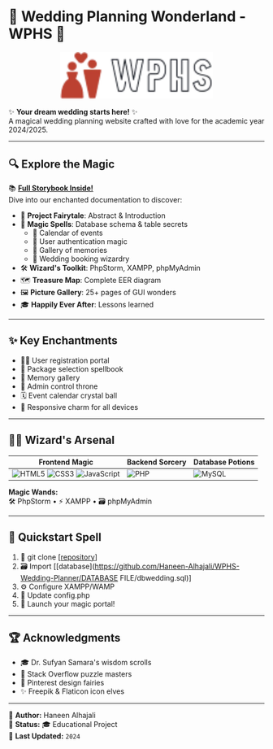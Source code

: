 # 💍 Wedding Planning Wonderland - WPHS 🎉

<div align="center">
  <img src="images/logo/WPHSlogo.png" alt="Project Logo" width="300">
</div>

✨ **Your dream wedding starts here!** ✨  
A magical wedding planning website crafted with love for the academic year 2024/2025.

---

## 🔍 Explore the Magic

📚 **[Full Storybook Inside!](report/Wedding%20Planner%20WPHS%20(Web%20Project).pdf)**  
Dive into our enchanted documentation to discover:

- 🏰 **Project Fairytale**: Abstract & Introduction
- 🔮 **Magic Spells**: Database schema & table secrets
  - 📅 Calendar of events
  - 🔐 User authentication magic
  - 📸 Gallery of memories
  - 💌 Wedding booking wizardry
- 🛠️ **Wizard's Toolkit**: PhpStorm, XAMPP, phpMyAdmin
- 🗺️ **Treasure Map**: Complete EER diagram
- 🖼️ **Picture Gallery**: 25+ pages of GUI wonders
- 🎓 **Happily Ever After**: Lessons learned

---

## ✨ Key Enchantments

- 🧙‍♂️ User registration portal
- 💍 Package selection spellbook
- 📸 Memory gallery
- 👑 Admin control throne
- 🗓️ Event calendar crystal ball
- 📱 Responsive charm for all devices

---

## 🧙‍♂️ Wizard's Arsenal

| Frontend Magic | Backend Sorcery | Database Potions |
|----------------|-----------------|------------------|
| ![HTML5](https://img.shields.io/badge/-HTML5-E34F26?logo=html5&logoColor=white) ![CSS3](https://img.shields.io/badge/-CSS3-1572B6?logo=css3&logoColor=white) ![JavaScript](https://img.shields.io/badge/-JavaScript-F7DF1E?logo=javascript&logoColor=black) | ![PHP](https://img.shields.io/badge/-PHP-777BB4?logo=php&logoColor=white) | ![MySQL](https://img.shields.io/badge/-MySQL-4479A1?logo=mysql&logoColor=white) |

**Magic Wands:**  
🛠️ PhpStorm • ⚡ XAMPP • 🗃️ phpMyAdmin

---

## 🚀 Quickstart Spell

1. 📜 git clone [[repository](https://github.com/Haneen-Alhajali/WPHS-Wedding-Planner)]
2. 🗃️ Import [[database](https://github.com/Haneen-Alhajali/WPHS-Wedding-Planner/DATABASE FILE/dbwedding.sql)]
3. ⚙️ Configure XAMPP/WAMP
4. 🔑 Update config.php
5. 🌟 Launch your magic portal!

---
   
## 🏆 Acknowledgments
- 🎓 Dr. Sufyan Samara's wisdom scrolls
- 🧩 Stack Overflow puzzle masters
- 🎨 Pinterest design fairies
- ✨ Freepik & Flaticon icon elves

---

🔗 **Author:** Haneen Alhajali  
📌 **Status:** 🎓 Educational Project  
📅 **Last Updated:** `2024` 

